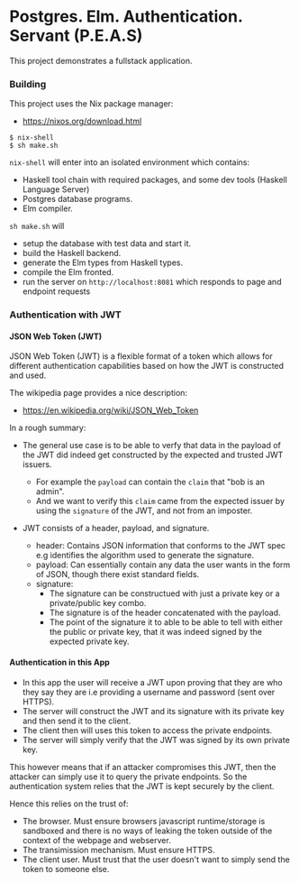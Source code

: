 # Postgres. Elm. Authentication. Servant (P.E.A.S)

This project demonstrates a fullstack application.

### Building

This project uses the Nix package manager:
- https://nixos.org/download.html

```
$ nix-shell
$ sh make.sh
```

`nix-shell` will enter into an isolated environment which contains:
- Haskell tool chain with required packages, and some dev tools (Haskell Language Server)
- Postgres database programs.
- Elm compiler.
   
`sh make.sh` will 
- setup the database with test data and start it.
- build the Haskell backend.
- generate the Elm types from Haskell types.
- compile the Elm fronted.
- run the server on `http://localhost:8081` which responds to page and endpoint requests

### Authentication with JWT

#### JSON Web Token (JWT)
JSON Web Token (JWT) is a flexible format of a token which allows for different authentication capabilities based on how the JWT is constructed and used.

The wikipedia page provides a nice description:
- https://en.wikipedia.org/wiki/JSON_Web_Token

In a rough summary: 

- The general use case is to be able to verfy that data in the payload of the JWT did indeed get constructed by the expected and trusted JWT issuers.
  - For example the `payload` can contain the `claim` that "bob is an admin". 
  - And we want to verify this `claim` came from the expected issuer by using the `signature` of the JWT, and not from an imposter.

- JWT consists of a header, payload, and signature.
  - header: Contains JSON information that conforms to the JWT spec e.g identifies the algorithm used to generate the signature.
  - payload: Can essentially contain any data the user wants in the form of JSON, though there exist standard fields.
  - signature: 
    - The signature can be constructued with just a private key or a private/public key combo. 
    - The signature is of the header concatenated with the payload. 
    - The point of the signature it to able to be able to tell with either the public or private key, that it was indeed signed by the expected private key.

#### Authentication in this App

- In this app the user will receive a JWT upon proving that they are who they say they are i.e providing a username and password (sent over HTTPS).
- The server will construct the JWT and its signature with its private key and then send it to the client.
- The client then will uses this token to access the private endpoints.
- The server will simply verify that the JWT was signed by its own private key.

This however means that if an attacker compromises this JWT, then the attacker can simply use it to query the private endpoints. So the authentication system relies that the JWT is kept securely by the client.

Hence this relies on the trust of:
- The browser. Must ensure browsers javascript runtime/storage is sandboxed and there is no ways of leaking the token outside of the context of the webpage and webserver.
- The transimission mechanism. Must ensure HTTPS.
- The client user. Must trust that the user doesn't want to simply send the token to someone else.

